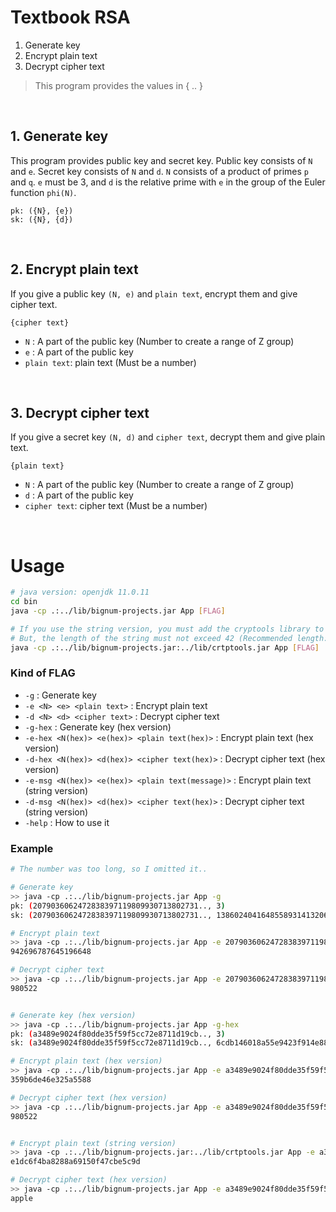 # Textbook RSA

1. Generate key
2. Encrypt plain text
3. Decrypt cipher text

> This program provides the values in { .. }

<br />

## 1. Generate key

This program provides public key and secret key. Public key consists of `N` and `e`. Secret key consists of `N` and `d`. `N` consists of a product of primes `p` and `q`. `e` must be 3, and `d` is the relative prime with `e` in the group of the Euler function `phi(N)`.

    pk: ({N}, {e})
    sk: ({N}, {d})

<br />

## 2. Encrypt plain text

If you give a public key `(N, e)` and `plain text`, encrypt them and give cipher text.

    {cipher text}

- `N` :  A part of the public key (Number to create a range of Z group)
- `e` :  A part of the public key
- `plain text`: plain text (Must be a number)

<br />

## 3. Decrypt cipher text

If you give a secret key `(N, d)` and `cipher text`, decrypt them and give plain text.

    {plain text}

- `N` :  A part of the public key (Number to create a range of Z group)
- `d` :  A part of the public key
- `cipher text`: cipher text (Must be a number)

<br />

# Usage

```Bash
# java version: openjdk 11.0.11
cd bin
java -cp .:../lib/bignum-projects.jar App [FLAG]

# If you use the string version, you must add the cryptools library to the class path
# But, the length of the string must not exceed 42 (Recommended length: 32)
java -cp .:../lib/bignum-projects.jar:../lib/crtptools.jar App [FLAG]
```

### Kind of FLAG
- `-g` : Generate key
- `-e <N> <e> <plain text>`  : Encrypt plain text
- `-d <N> <d> <cipher text>` : Decrypt cipher text
- `-g-hex` : Generate key (hex version)
- `-e-hex <N(hex)> <e(hex)> <plain text(hex)>`  : Encrypt plain text (hex version)
- `-d-hex <N(hex)> <d(hex)> <cipher text(hex)>` : Decrypt cipher text (hex version)
- `-e-msg <N(hex)> <e(hex)> <plain text(message)>` : Encrypt plain text (string version)
- `-d-msg <N(hex)> <d(hex)> <cipher text(hex)>`    : Decrypt cipher text (string version)
- `-help` : How to use it

### Example
```Bash
# The number was too long, so I omitted it..

# Generate key
>> java -cp .:../lib/bignum-projects.jar App -g
pk: (2079036062472838397119809930713802731.., 3)
sk: (2079036062472838397119809930713802731.., 1386024041648558931413206620475868487..)

# Encrypt plain text
>> java -cp .:../lib/bignum-projects.jar App -e 2079036062472838397119809930713802731.. 3 980522
942696787645196648

# Decrypt cipher text
>> java -cp .:../lib/bignum-projects.jar App -e 2079036062472838397119809930713802731.. 1386024041648558931413206620475868487.. 942696787645196648
980522


# Generate key (hex version)
>> java -cp .:../lib/bignum-projects.jar App -g-hex
pk: (a3489e9024f80dde35f59f5cc72e8711d19cb.., 3)
sk: (a3489e9024f80dde35f59f5cc72e8711d19cb.., 6cdb146018a55e9423f914e884c9af6136687..)

# Encrypt plain text (hex version)
>> java -cp .:../lib/bignum-projects.jar App -e a3489e9024f80dde35f59f5cc72e8711d19cb.. 3 980522
359b6de46e325a5588

# Decrypt cipher text (hex version)
>> java -cp .:../lib/bignum-projects.jar App -e a3489e9024f80dde35f59f5cc72e8711d19cb.. 6cdb146018a55e9423f914e884c9af6136687.. 359b6de46e325a5588
980522


# Encrypt plain text (string version)
>> java -cp .:../lib/bignum-projects.jar:../lib/crtptools.jar App -e a3489e9024f80dde35f59f5cc72e8711d19cb.. 3 apple
e1dc6f4ba8288a69150f47cbe5c9d

# Decrypt cipher text (hex version)
>> java -cp .:../lib/bignum-projects.jar App -e a3489e9024f80dde35f59f5cc72e8711d19cb.. 6cdb146018a55e9423f914e884c9af6136687.. e1dc6f4ba8288a69150f47cbe5c9d
apple
```

